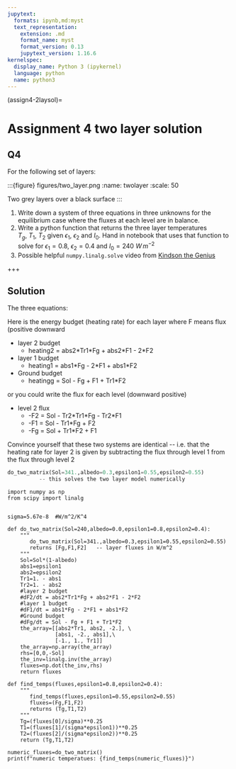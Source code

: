 ```yaml
---
jupytext:
  formats: ipynb,md:myst
  text_representation:
    extension: .md
    format_name: myst
    format_version: 0.13
    jupytext_version: 1.16.6
kernelspec:
  display_name: Python 3 (ipykernel)
  language: python
  name: python3
---
```


(assign4-2laysol)=
# Assignment 4 two layer solution

## Q4

For the following set of layers:

:::{figure} figures/two_layer.png
:name: twolayer
:scale: 50

Two grey layers over a black surface
:::


1) Write down a system of three equations in three unknowns for the equilibrium case where the fluxes at each level are in balance.
2) Write a python function that returns the three layer temperatures  $T_g,\ T_1,\ T_2$ given $\epsilon_1$, $\epsilon_2$ and $I_0$.  Hand in notebook that uses that function to solve for $\epsilon_1=0.8$, $\epsilon_2 = 0.4$ and $I_0 = 240\ W\,m^{-2}$ 
3) Possible helpful `numpy.linalg.solve` video from [Kindson the Genius](https://www.youtube.com/watch?v=lMI63LrKNnA)

+++

## Solution

The three equations:

Here is the energy budget (heating rate) for each layer where F means flux (positive downward

- layer 2 budget
   - heating2 = abs2\*Tr1\*Fg + abs2\*F1 - 2\*F2
- layer 1 budget
   - heating1 = abs1\*Fg - 2\*F1 + abs1*F2
- Ground budget
   - heatingg = Sol - Fg + F1 + Tr1*F2

or you could write the flux for each level (downward positive)

- level 2 flux
  - -F2 = Sol - Tr2\*Tr1\*Fg - Tr2\*F1
  - -F1 = Sol - Tr1\*Fg + F2
  - -Fg = Sol + Tr1\*F2 + F1
    
  
Convince yourself that these two systems are identical -- i.e. that the heating rate for layer 2 is given by subtracting the flux through level 1 from the flux through level 2

```python
do_two_matrix(Sol=341.,albedo=0.3,epsilon1=0.55,epsilon2=0.55)         
          -- this solves the two layer model numerically
```

```{code-cell} ipython3
import numpy as np
from scipy import linalg


sigma=5.67e-8  #W/m^2/K^4

def do_two_matrix(Sol=240,albedo=0.0,epsilon1=0.8,epsilon2=0.4):
    """
       do_two_matrix(Sol=341.,albedo=0.3,epsilon1=0.55,epsilon2=0.55)
       returns [Fg,F1,F2]   -- layer fluxes in W/m^2
    """   
    Sol=Sol*(1-albedo)
    abs1=epsilon1
    abs2=epsilon2
    Tr1=1. - abs1
    Tr2=1. - abs2
    #layer 2 budget
    #dF2/dt = abs2*Tr1*Fg + abs2*F1 - 2*F2
    #layer 1 budget
    #dF1/dt = abs1*Fg - 2*F1 + abs1*F2
    #Ground budget
    #dFg/dt = Sol - Fg + F1 + Tr1*F2
    the_array=[[abs2*Tr1, abs2, -2.], \
               [abs1, -2., abs1],\
               [-1., 1., Tr1]]
    the_array=np.array(the_array)
    rhs=[0,0,-Sol]
    the_inv=linalg.inv(the_array)
    fluxes=np.dot(the_inv,rhs)
    return fluxes

def find_temps(fluxes,epsilon1=0.8,epsilon2=0.4):
    """
       find_temps(fluxes,epsilon1=0.55,epsilon2=0.55)
       fluxes=(Fg,F1,F2)
       returns (Tg,T1,T2)
    """
    Tg=(fluxes[0]/sigma)**0.25
    T1=(fluxes[1]/(sigma*epsilon1))**0.25
    T2=(fluxes[2]/(sigma*epsilon2))**0.25
    return (Tg,T1,T2)   
```

```{code-cell} ipython3
numeric_fluxes=do_two_matrix()
print(f"numeric temperatues: {find_temps(numeric_fluxes)}")
```

```{code-cell} ipython3

```

```{code-cell} ipython3

```
